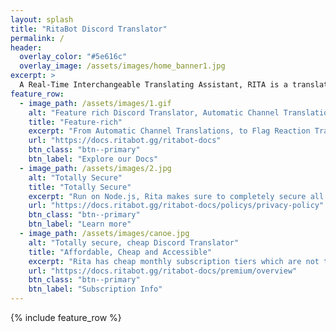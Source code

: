 ```yaml
---
layout: splash
title: "RitaBot Discord Translator"
permalink: /
header:
  overlay_color: "#5e616c"
  overlay_image: /assets/images/home_banner1.jpg
excerpt: >
  A Real-Time Interchangeable Translating Assistant, RITA is a translation bot built using discord.js and the Cloud Google Translate API. Offering affordable, and cheap Discord translation services in over 100+ languages. RitaBot is one of the best cheap and affordable translation bots out there, with no limits on individual discord language translations.<br />
feature_row:
  - image_path: /assets/images/1.gif
    alt: "Feature rich Discord Translator, Automatic Channel Translation, Flag Reaction Translation, and much more."
    title: "Feature-rich"
    excerpt: "From Automatic Channel Translations, to Flag Reaction Translation, Thread Support and over 100+ supported Langauges."
    url: "https://docs.ritabot.gg/ritabot-docs"
    btn_class: "btn--primary"
    btn_label: "Explore our Docs"
  - image_path: /assets/images/2.jpg
    alt: "Totally Secure"
    title: "Totally Secure"
    excerpt: "Run on Node.js, Rita makes sure to completely secure all user data, restricting DB access to specific staff in order to maintain your privacy."
    url: "https://docs.ritabot.gg/ritabot-docs/policys/privacy-policy"
    btn_class: "btn--primary"
    btn_label: "Learn more"
  - image_path: /assets/images/canoe.jpg
    alt: "Totally secure, cheap Discord Translator"
    title: "Affordable, Cheap and Accessible"
    excerpt: "Rita has cheap monthly subscription tiers which are not throttled in relation to character counts and individual translations. This allows you to communicate efficiently and easily with those you want to. "
    url: "https://docs.ritabot.gg/ritabot-docs/premium/overview"
    btn_class: "btn--primary"
    btn_label: "Subscription Info"
---
```

{% include feature_row %}
